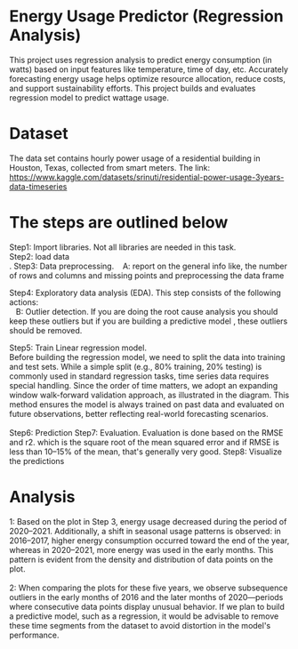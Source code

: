  # Energy Usage Predictor (Regression Analysis)
This project uses regression analysis to predict energy consumption (in watts) based on input features like temperature, time of day, etc.
Accurately forecasting energy usage helps optimize resource allocation, reduce costs, and support sustainability efforts. This project builds and evaluates regression model to predict wattage usage.

# Dataset
The data set contains hourly power usage of a residential building in Houston, Texas, collected from smart meters.
The link: https://www.kaggle.com/datasets/srinuti/residential-power-usage-3years-data-timeseries

# The steps are outlined below
Step1: Import libraries. Not all libraries are needed in this task. <br>
Step2: load data<br>. 
Step3: Data preprocessing. 
       &nbsp;&nbsp;&nbsp;A: report on the general info like, the number of rows and columns and missing points and preprocessing the data frame<br>
       
Step4: Exploratory data analysis (EDA). This step consists of the following actions:<br>
       &nbsp;&nbsp;&nbsp;B: Outlier detection. If you are doing the root cause analysis you should keep these outliers but if you are building a predictive model , these outliers should be removed.<br>

Step5: Train Linear regression model.<br>
Before building the regression model, we need to split the data into training and test sets. While a simple split (e.g., 80% training, 20% testing) is commonly used in standard regression tasks, time series data requires special handling. Since the order of time matters, we adopt an expanding window walk-forward validation approach, as illustrated in the diagram. This method ensures the model is always trained on past data and evaluated on future observations, better reflecting real-world forecasting scenarios.<br><br>
Step6: Prediction
Step7: Evaluation. Evaluation is done based on the RMSE and r2. which is the square root of the mean squared error and if RMSE is less than 10–15% of the mean, that's generally very good.
Step8: Visualize the predictions

# Analysis
1: Based on the plot in Step 3, energy usage decreased during the period of 2020–2021. Additionally, a shift in seasonal usage patterns is observed: in 2016–2017, higher energy consumption occurred toward the end of the year, whereas in 2020–2021, more energy was used in the early months. This pattern is evident from the density and distribution of data points on the plot.<br><br>
2: When comparing the plots for these five years, we observe subsequence outliers in the early months of 2016 and the later months of 2020—periods where consecutive data points display unusual behavior. If we plan to build a predictive model, such as a regression, it would be advisable to remove these time segments from the dataset to avoid distortion in the model's performance.<br><br>
